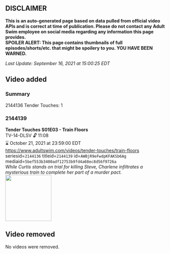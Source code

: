 ## DISCLAIMER
**This is an auto-generated page based on data pulled from official video APIs and is correct at time of publication. Please do not contact any Adult Swim employee on social media regarding any information this page provides.**  
**SPOILER ALERT: This page contains thumbnails of full episodes/shorts/etc. that might be spoilery to you. YOU HAVE BEEN WARNED.**  

_Last Update: September 16, 2021 at 15:00:25 EDT_
## Video added
### Summary
2144136 Tender Touches: 1  
### 2144139
**Tender Touches S01E03 - Train Floors**  
TV-14-DLSV 🔓 11:08  
⌛ October 21, 2021 at 23:59:00 EDT  
https://www.adultswim.com/videos/tender-touches/train-floors  
seriesid=`2144136` titleid=`2144139` id=`AWBjR9eFwdpKFAKSb6Ag` mediaid=`5bef553b3400adf12753b9fd4a68ec8d56f9726a`  
_While Curtis stands on trial for killing Steve, Charlene infiltrates a mysterious train to complete her part of a murder pact._  
<a href="https://i.cdn.turner.com/adultswim/big/image-upload/thumbnails/thumb-2_image-15136360894582.jpg"><img src="https://i.cdn.turner.com/adultswim/big/image-upload/thumbnails/thumb-2_image-15136360894582.jpg" height="144px" /></a>
## Video removed
No videos were removed.  
